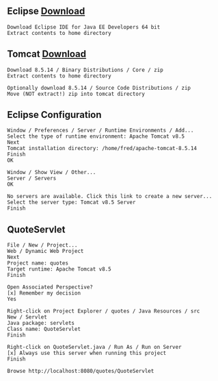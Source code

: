 ## Eclipse [Download](http://www.eclipse.org/downloads/eclipse-packages)

    Download Eclipse IDE for Java EE Developers 64 bit
    Extract contents to home directory

## Tomcat [Download](http://tomcat.apache.org/download-80.cgi)

    Download 8.5.14 / Binary Distributions / Core / zip
    Extract contents to home directory

    Optionally download 8.5.14 / Source Code Distributions / zip
    Move (NOT extract!) zip into tomcat directory

## Eclipse Configuration

    Window / Preferences / Server / Runtime Environments / Add...
    Select the type of runtime environment: Apache Tomcat v8.5
    Next
    Tomcat installation directory: /home/fred/apache-tomcat-8.5.14
    Finish
    OK

    Window / Show View / Other...
    Server / Servers
    OK

    No servers are available. Click this link to create a new server...
    Select the server type: Tomcat v8.5 Server
    Finish

## QuoteServlet

    File / New / Project...
    Web / Dynamic Web Project
    Next
    Project name: quotes
    Target runtime: Apache Tomcat v8.5
    Finish

    Open Associated Perspective?
    [x] Remember my decision
    Yes

    Right-click on Project Explorer / quotes / Java Resources / src
    New / Servlet
    Java package: servlets
    Class name: QuoteServlet
    Finish

    Right-click on QuoteServlet.java / Run As / Run on Server
    [x] Always use this server when running this project
    Finish

    Browse http://localhost:8080/quotes/QuoteServlet
